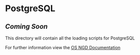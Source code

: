 # PostgreSQL

## <em><strong>Coming Soon</strong></em>

This directory will contain all the loading scripts for PostgreSQL

For further information view the [OS NGD Documentation](https://osngd.gitbook.io/osngd/)
